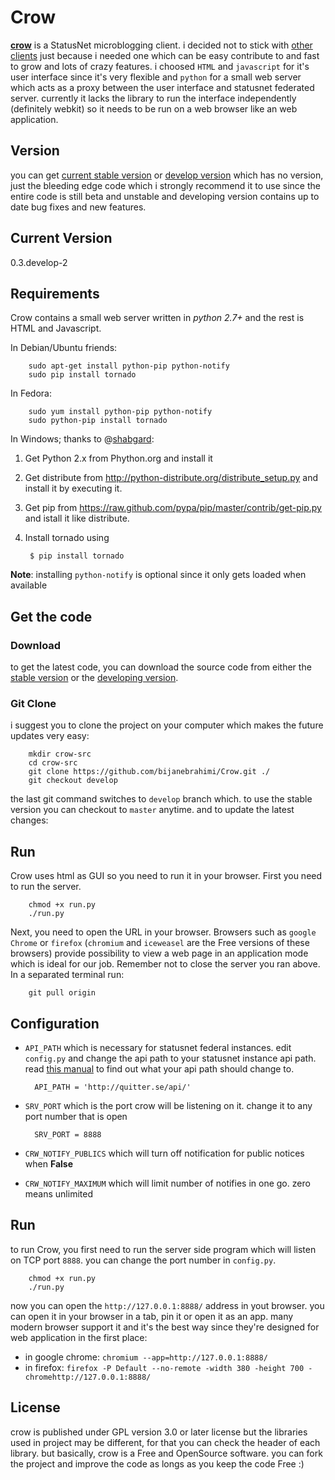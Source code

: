 Crow
====
[**crow**](https://github.com/bijanebrahimi/crow) is a StatusNet microblogging client. i decided not to stick with [other clients](http://federation.skilledtests.com/Statusnet_clients.html) just because i needed one which can be easy contribute to and fast to grow and lots of crazy features. i choosed `HTML` and `javascript` for it's user interface since it's very flexible and `python` for a small web server which acts as a proxy between the user interface and statusnet federated server. currently it lacks the library to run the interface independently (definitely webkit) so it needs to be run on a web browser like an web application.

Version
---------------
you can get [current stable version](https://github.com/bijanebrahimi/crow) or [develop version](https://github.com/bijanebrahimi/crow/tree/develop) which has no version, just the bleeding edge code which i strongly recommend it to use since the entire code is still beta and unstable and developing version contains up to date bug fixes and new features.


Current Version
---------------
0.3.develop-2


Requirements
---------------
Crow contains a small web server written in *python 2.7+* and the rest is HTML and Javascript.

In Debian/Ubuntu friends:

        sudo apt-get install python-pip python-notify
        sudo pip install tornado

In Fedora:

        sudo yum install python-pip python-notify
        sudo python-pip install tornado

In Windows; thanks to @[shabgard](http://quitter.se/shabgard):

1. Get Python 2.x from Phython.org and install it
2. Get distribute from http://python-distribute.org/distribute_setup.py and install it by executing it.
3. Get pip from https://raw.github.com/pypa/pip/master/contrib/get-pip.py and istall it like distribute.
4. Install tornado using 

        $ pip install tornado

**Note**: installing `python-notify` is optional since it only gets loaded when available

Get the code
---------------

### Download

to get the latest code, you can download the source code from either the [stable version](https://github.com/bijanebrahimi/crow) or the [developing version](https://github.com/bijanebrahimi/crow/tree/develop).

### Git Clone

i suggest you to clone the project on your computer which makes the future updates very easy:

        mkdir crow-src
        cd crow-src
        git clone https://github.com/bijanebrahimi/Crow.git ./
        git checkout develop

the last git command switches to `develop` branch which. to use the stable version you can checkout to `master` anytime. and to update the latest changes:


Run
---------------

Crow uses html as GUI so you need to run it in your browser. 
First you need to run the server.

        chmod +x run.py
        ./run.py

Next, you need to open the URL in your browser. Browsers such as `google Chrome` or `firefox`
(`chromium` and `iceweasel` are the Free versions of these browsers) provide possibility to
view a web page in an application mode which is ideal for our job. Remember not to close
the server you ran above. In a separated terminal run:

        git pull origin

Configuration
---------------

* `API_PATH` which is necessary for statusnet federal instances.
edit `config.py` and change the api path to your statusnet instance api path.
read [this manual](http://status.net/wiki/API_discovery) to find out what your api path should change to.

        API_PATH = 'http://quitter.se/api/'

* `SRV_PORT` which is the port crow will be listening on it. change it to
any port number that is open

        SRV_PORT = 8888

* `CRW_NOTIFY_PUBLICS` which will turn off notification for public notices when **False**

* `CRW_NOTIFY_MAXIMUM` which will limit number of notifies in one go. zero means unlimited

Run
---------------

to run Crow, you first need to run the server side program which will listen on TCP port `8888`. you can change the port number in `config.py`.

        chmod +x run.py
        ./run.py

now you can open the `http://127.0.0.1:8888/` address in yout browser. you can open it in your browser in a tab, pin it or open it as an app. many modern browser support it and it's the best way since they're designed for web application in the first place:

* in google chrome: `chromium --app=http://127.0.0.1:8888/`
* in firefox: `firefox -P Default --no-remote -width 380 -height 700 -chromehttp://127.0.0.1:8888/`

License
---------------
crow is published under GPL version 3.0 or later license but the libraries
used in project may be different, for that you can check the header of each
library. but basically, crow is a Free and OpenSource software. you can fork
the project and improve the code as longs as you keep the code Free :)
